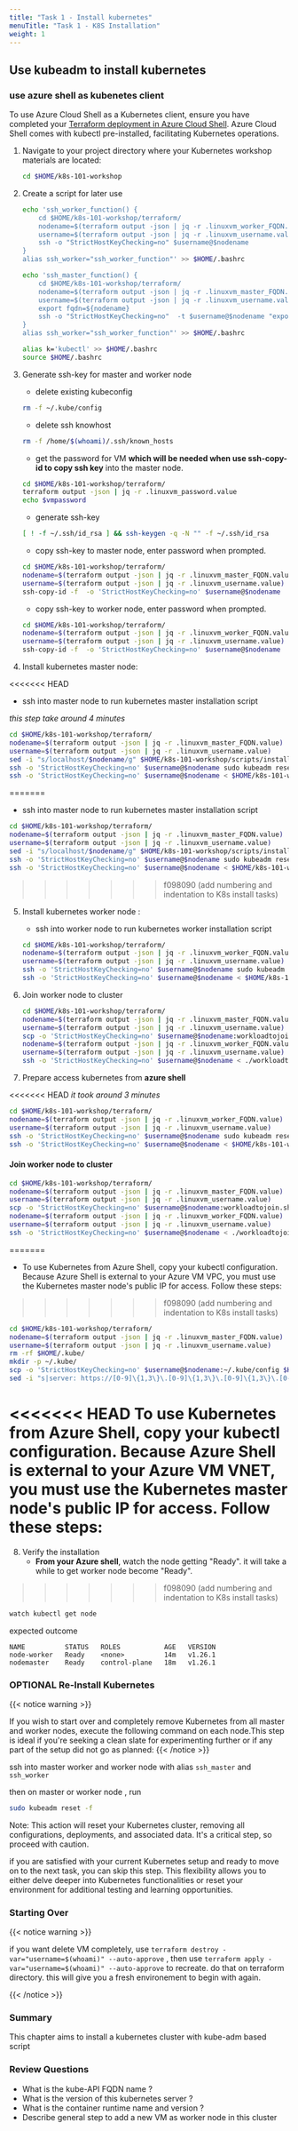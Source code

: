 ```yaml
---
title: "Task 1 - Install kubernetes"
menuTitle: "Task 1 - K8S Installation"
weight: 1
---
```



## Use kubeadm to install kubernetes 

### use azure shell as kubenetes client

To use Azure Cloud Shell as a Kubernetes client, ensure you have completed your [Terraform deployment in Azure Cloud Shell](../../02_quickstart_overview_faq/02_01_quickstart/02_01_03_terraform.html). Azure Cloud Shell comes with kubectl pre-installed, facilitating Kubernetes operations. 

1. Navigate to your project directory where your Kubernetes workshop materials are located:
    ```bash
    cd $HOME/k8s-101-workshop
    ```

2. Create a script for later use

   ```bash
   echo 'ssh_worker_function() {
       cd $HOME/k8s-101-workshop/terraform/
       nodename=$(terraform output -json | jq -r .linuxvm_worker_FQDN.value)
       username=$(terraform output -json | jq -r .linuxvm_username.value)
       ssh -o "StrictHostKeyChecking=no" $username@$nodename
   }
   alias ssh_worker="ssh_worker_function"' >> $HOME/.bashrc
   
   echo 'ssh_master_function() {
       cd $HOME/k8s-101-workshop/terraform/
       nodename=$(terraform output -json | jq -r .linuxvm_master_FQDN.value)
       username=$(terraform output -json | jq -r .linuxvm_username.value)
       export fqdn=${nodename}
       ssh -o "StrictHostKeyChecking=no"  -t $username@$nodename "export fqdn=${fqdn}; exec bash"
   }
   alias ssh_worker="ssh_worker_function"' >> $HOME/.bashrc
   
   alias k='kubectl' >> $HOME/.bashrc
   source $HOME/.bashrc
   ```

3. Generate ssh-key for master and worker node

   - delete existing kubeconfig
   ```bash
   rm -f ~/.kube/config
   ```

   - delete ssh knowhost
   ```bash
   rm -f /home/$(whoami)/.ssh/known_hosts
   
   ```

   - get the password for VM **which will be needed when use ssh-copy-id to copy ssh key** into the master node.

   ```bash
   cd $HOME/k8s-101-workshop/terraform/
   terraform output -json | jq -r .linuxvm_password.value
   echo $vmpassword
   ```

   - generate ssh-key 

   ```bash
   [ ! -f ~/.ssh/id_rsa ] && ssh-keygen -q -N "" -f ~/.ssh/id_rsa
   ```

   - copy ssh-key to master node, enter password  when prompted.

   ```bash
   cd $HOME/k8s-101-workshop/terraform/
   nodename=$(terraform output -json | jq -r .linuxvm_master_FQDN.value)
   username=$(terraform output -json | jq -r .linuxvm_username.value)
   ssh-copy-id -f  -o 'StrictHostKeyChecking=no' $username@$nodename
   ```


   - copy ssh-key to worker node, enter password  when prompted.
   
   ```bash
   cd $HOME/k8s-101-workshop/terraform/
   nodename=$(terraform output -json | jq -r .linuxvm_worker_FQDN.value)
   username=$(terraform output -json | jq -r .linuxvm_username.value)
   ssh-copy-id -f  -o 'StrictHostKeyChecking=no' $username@$nodename
   ```

4. Install kubernetes master node: 

<<<<<<< HEAD

- ssh into master node to run kubernetes master installation script 

*this step take around 4 minutes* 

```bash
cd $HOME/k8s-101-workshop/terraform/
nodename=$(terraform output -json | jq -r .linuxvm_master_FQDN.value)
username=$(terraform output -json | jq -r .linuxvm_username.value)
sed -i "s/localhost/$nodename/g" $HOME/k8s-101-workshop/scripts/install_kubeadm_masternode.sh
ssh -o 'StrictHostKeyChecking=no' $username@$nodename sudo kubeadm reset -f
ssh -o 'StrictHostKeyChecking=no' $username@$nodename < $HOME/k8s-101-workshop/scripts/install_kubeadm_masternode.sh
```
=======
   - ssh into master node to run kubernetes master installation script 

   ```bash
   cd $HOME/k8s-101-workshop/terraform/
   nodename=$(terraform output -json | jq -r .linuxvm_master_FQDN.value)
   username=$(terraform output -json | jq -r .linuxvm_username.value)
   sed -i "s/localhost/$nodename/g" $HOME/k8s-101-workshop/scripts/install_kubeadm_masternode.sh
   ssh -o 'StrictHostKeyChecking=no' $username@$nodename sudo kubeadm reset -f
   ssh -o 'StrictHostKeyChecking=no' $username@$nodename < $HOME/k8s-101-workshop/scripts/install_kubeadm_masternode.sh
   ```
>>>>>>> f098090 (add numbering and indentation to K8s install tasks)

5. Install kubernetes worker node :

   - ssh into worker node to run kubernetes worker installation script 

   ```bash
   cd $HOME/k8s-101-workshop/terraform/
   nodename=$(terraform output -json | jq -r .linuxvm_worker_FQDN.value)
   username=$(terraform output -json | jq -r .linuxvm_username.value)
   ssh -o 'StrictHostKeyChecking=no' $username@$nodename sudo kubeadm reset -f
   ssh -o 'StrictHostKeyChecking=no' $username@$nodename < $HOME/k8s-101-workshop/scripts/install_kubeadm_workernode.sh
   ```

6. Join worker node to cluster

   ```bash
   cd $HOME/k8s-101-workshop/terraform/
   nodename=$(terraform output -json | jq -r .linuxvm_master_FQDN.value)
   username=$(terraform output -json | jq -r .linuxvm_username.value)
   scp -o 'StrictHostKeyChecking=no' $username@$nodename:workloadtojoin.sh .
   nodename=$(terraform output -json | jq -r .linuxvm_worker_FQDN.value)
   username=$(terraform output -json | jq -r .linuxvm_username.value)
   ssh -o 'StrictHostKeyChecking=no' $username@$nodename < ./workloadtojoin.sh
   ```


7. Prepare access kubernetes from **azure shell**

<<<<<<< HEAD
*it took around 3 minutes* 

```bash
cd $HOME/k8s-101-workshop/terraform/
nodename=$(terraform output -json | jq -r .linuxvm_worker_FQDN.value)
username=$(terraform output -json | jq -r .linuxvm_username.value)
ssh -o 'StrictHostKeyChecking=no' $username@$nodename sudo kubeadm reset -f
ssh -o 'StrictHostKeyChecking=no' $username@$nodename < $HOME/k8s-101-workshop/scripts/install_kubeadm_workernode.sh
```

#### Join worker node to cluster
```bash
cd $HOME/k8s-101-workshop/terraform/
nodename=$(terraform output -json | jq -r .linuxvm_master_FQDN.value)
username=$(terraform output -json | jq -r .linuxvm_username.value)
scp -o 'StrictHostKeyChecking=no' $username@$nodename:workloadtojoin.sh .
nodename=$(terraform output -json | jq -r .linuxvm_worker_FQDN.value)
username=$(terraform output -json | jq -r .linuxvm_username.value)
ssh -o 'StrictHostKeyChecking=no' $username@$nodename < ./workloadtojoin.sh
```
=======
   - To use Kubernetes from Azure Shell, copy your kubectl configuration. Because Azure Shell is external to your Azure VM VPC, you must use the Kubernetes master node's public IP for access. Follow these steps:
>>>>>>> f098090 (add numbering and indentation to K8s install tasks)


   ```bash
   cd $HOME/k8s-101-workshop/terraform/
   nodename=$(terraform output -json | jq -r .linuxvm_master_FQDN.value)
   username=$(terraform output -json | jq -r .linuxvm_username.value)
   rm -rf $HOME/.kube/
   mkdir -p ~/.kube/
   scp -o 'StrictHostKeyChecking=no' $username@$nodename:~/.kube/config $HOME/.kube
   sed -i "s|server: https://[0-9]\{1,3\}\.[0-9]\{1,3\}\.[0-9]\{1,3\}\.[0-9]\{1,3\}:6443|server: https://$nodename:6443|" $HOME/.kube/config
   ```

<<<<<<< HEAD
To use Kubernetes from Azure Shell, copy your kubectl configuration. Because Azure Shell is external to your Azure VM VNET, you must use the Kubernetes master node's public IP for access. Follow these steps:
=======
8. Verify the installation 
   - **From your Azure shell**, watch the node getting "Ready". it will take a while to get worker node become "Ready".
>>>>>>> f098090 (add numbering and indentation to K8s install tasks)

   ```bash
   watch kubectl get node 
   ```
   expected outcome
   ```
   NAME          STATUS   ROLES           AGE   VERSION
   node-worker   Ready    <none>          14m   v1.26.1
   nodemaster    Ready    control-plane   18m   v1.26.1
   ```
   

### **OPTIONAL** Re-Install Kubernetes
{{< notice warning >}} 
  
If you wish to start over and completely remove Kubernetes from all master and worker nodes, execute the following command on each node.This step is ideal if you're seeking a clean slate for experimenting further or if any part of the setup did not go as planned:
 {{< /notice >}} 
 

ssh into master worker and worker node with alias `ssh_master` and `ssh_worker`


then on master or worker node , run 
```bash
sudo kubeadm reset -f 
```

Note: This action will reset your Kubernetes cluster, removing all configurations, deployments, and associated data. It's a critical step, so proceed with caution.

if you are satisfied with your current Kubernetes setup and ready to move on to the next task, you can skip this step. This flexibility allows you to either delve deeper into Kubernetes functionalities or reset your environment for additional testing and learning opportunities.
### Starting Over

{{< notice warning >}}  

if you want delete VM completely, use `terraform destroy -var="username=$(whoami)" --auto-approve` , then use `terraform apply -var="username=$(whoami)" --auto-approve` to recreate.  do that on terraform directory. this will give you a fresh environement to begin with again.

 {{< /notice >}} 


### Summary

This chapter aims to install a kubernetes cluster with kube-adm based script

### Review Questions

- What is the kube-API FQDN name ?
- What is the version of this kubernetes server ?
- What is the container runtime name and version ?
- Describe general step to add a new VM as worker node in this cluster 

